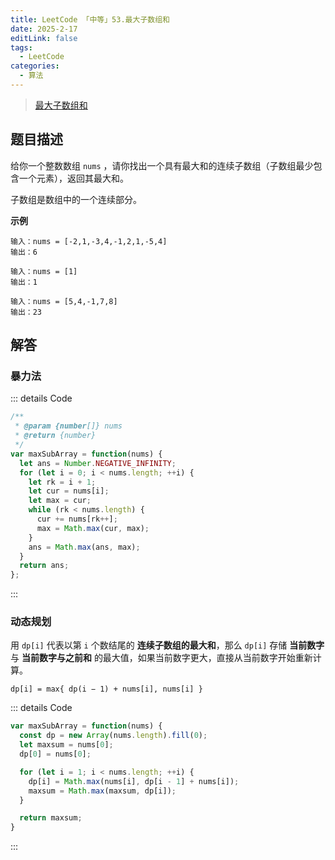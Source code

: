 ```yaml
---
title: LeetCode 「中等」53.最大子数组和
date: 2025-2-17
editLink: false
tags:
  - LeetCode
categories:
  - 算法
---
```


> [最大子数组和](https://leetcode.cn/problems/maximum-subarray/description/)

## 题目描述

给你一个整数数组 `nums` ，请你找出一个具有最大和的连续子数组（子数组最少包含一个元素），返回其最大和。

子数组是数组中的一个连续部分。

**示例**

```
输入：nums = [-2,1,-3,4,-1,2,1,-5,4]
输出：6

输入：nums = [1]
输出：1

输入：nums = [5,4,-1,7,8]
输出：23
```

## 解答

### 暴力法

::: details Code
```js
/**
 * @param {number[]} nums
 * @return {number}
 */
var maxSubArray = function(nums) {
  let ans = Number.NEGATIVE_INFINITY;
  for (let i = 0; i < nums.length; ++i) {
    let rk = i + 1;
    let cur = nums[i];
    let max = cur;
    while (rk < nums.length) {
      cur += nums[rk++];
      max = Math.max(cur, max);
    }
    ans = Math.max(ans, max);
  }
  return ans;
};
```
:::

### 动态规划

用 `dp[i]` 代表以第 `i` 个数结尾的 **连续子数组的最大和**，那么 `dp[i]` 存储 **当前数字** 与 **当前数字与之前和** 的最大值，如果当前数字更大，直接从当前数字开始重新计算。

`dp[i] = max{ dp(i − 1) + nums[i], nums[i] }`

::: details Code
```js
var maxSubArray = function(nums) {
  const dp = new Array(nums.length).fill(0);
  let maxsum = nums[0];
  dp[0] = nums[0];

  for (let i = 1; i < nums.length; ++i) {
    dp[i] = Math.max(nums[i], dp[i - 1] + nums[i]);
    maxsum = Math.max(maxsum, dp[i]);
  }

  return maxsum;
}
```
:::
